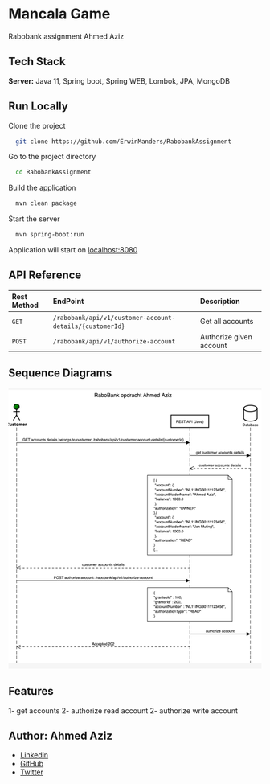 
# Mancala Game

Rabobank assignment Ahmed Aziz

## Tech Stack

**Server:** Java 11, Spring boot, Spring WEB, Lombok, JPA, MongoDB

## Run Locally

Clone the project
```bash
  git clone https://github.com/ErwinManders/RabobankAssignment
```
Go to the project directory
```bash
  cd RabobankAssignment
```
Build the application
```bash
  mvn clean package
```
Start the server
```bash
  mvn spring-boot:run
```
Application will start on
[localhost:8080](http://localhost:8080)

## API Reference

| Rest Method | EndPoint                                                     | Description              |
| :-------    | :--------                                                    | :--------------          |
| `GET`       | `/rabobank/api/v1/customer-account-details/{customerId}`            | Get all accounts         |
| `POST  `    | `/rabobank/api/v1/authorize-account`                                 | Authorize given account  |

## Sequence Diagrams
![Mancala Game](docs/rabo-sd-v1.jpg)

## Features
1- get accounts
2- authorize read account
2- authorize write account

## Author: Ahmed Aziz
- [Linkedin](https://www.linkedin.com/in/ahmedaziz83/)
- [GitHub](https://github.com/ahmeed83/)
- [Twitter](https://twitter.com/AA_ziz/)
